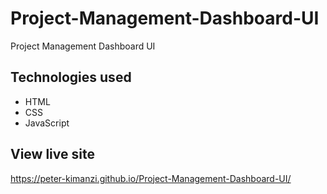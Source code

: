 # Project-Management-Dashboard-UI

Project Management Dashboard UI

## Technologies used

* HTML
* CSS
* JavaScript

## View live site

https://peter-kimanzi.github.io/Project-Management-Dashboard-UI/
